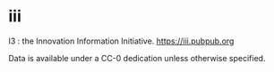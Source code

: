 # iii
I3 : the Innovation Information Initiative.  https://iii.pubpub.org

Data is available under a CC-0 dedication unless otherwise specified.
